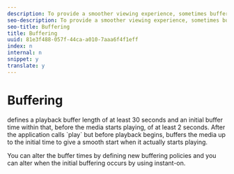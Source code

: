 ```yaml
---
description: To provide a smoother viewing experience, sometimes buffers the video stream. You can configure the way the player buffers.
seo-description: To provide a smoother viewing experience, sometimes buffers the video stream. You can configure the way the player buffers.
seo-title: Buffering
title: Buffering
uuid: 81e3f488-057f-44ca-a010-7aaa6f4f1eff
index: n
internal: n
snippet: y
translate: y
---
```


# Buffering

 <!-- PH element: phrases/primetime-sdk-name --> defines a playback buffer length of at least 30 seconds and an initial buffer time within that, before the media starts playing, of at least 2 seconds. After the application calls `play` but before playback begins,  <!-- PH element: phrases/primetime-sdk-name --> buffers the media up to the initial time to give a smooth start when it actually starts playing.
You can alter the buffer times by defining new buffering policies and you can alter when the initial buffering occurs by using instant-on.
